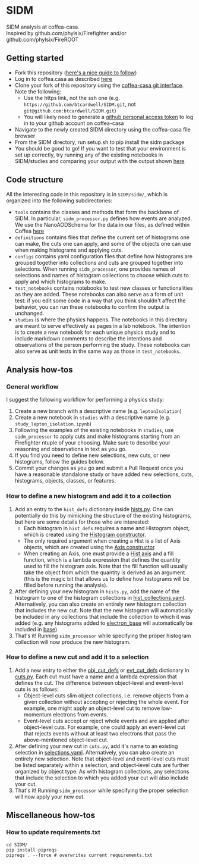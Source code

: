 # SIDM
SIDM analysis at coffea-casa.  
Inspired by github.com/phylsix/Firefighter and/or github.com/phylsix/FireROOT

## Getting started
- Fork this repository ([here's a nice guide to follow](https://gist.github.com/Chaser324/ce0505fbed06b947d962))
- Log in to coffea.casa as described [here](https://coffea-casa.readthedocs.io/en/latest/cc_user.html#cms-authz-authentication-instance)
- Clone your fork of this repository using the [coffea-casa git interface](https://coffea-casa.readthedocs.io/en/latest/cc_user.html#using-git). Note the following:
  - Use the https link, not the ssh one (e.g. `https://github.com/btcardwell/SIDM.git`, not `git@github.com:btcardwell/SIDM.git`)
  - You will likely need to generate a [github personal access token](https://docs.github.com/en/enterprise-server@3.4/authentication/keeping-your-account-and-data-secure/creating-a-personal-access-token) to log in to your github account on coffea-casa
- Navigate to the newly created SIDM directory using the coffea-casa file browser
- From the SIDM directory, run setup.sh to pip install the sidm package
- You should be good to go! If you want to test that your environment is set up correctly, try running any of the existing notebooks in SIDM/studies and comparing your output with the output shown [here](https://github.com/btcardwell/SIDM/tree/main/sidm/studies)

## Code structure
All the interesting code in this repository is in `SIDM/sidm/`, which is organized into the following subdirectories:
- `tools` contains the classes and methods that form the backbone of SIDM. In particular, `sidm_processor.py` defines how events are analyzed. We use the NanoAODSchema for the data in our files, as defined within Coffea [here](https://coffea-hep.readthedocs.io/en/latest/api/coffea.nanoevents.NanoAODSchema.html)
- `definitions` contains files that define the current set of histograms one can make, the cuts one can apply, and some of the objects one can use when making histograms and applying cuts.
- `configs` contains yaml configuration files that define how histograms are grouped together into collections and cuts are grouped together into selections. When running `sidm_processor`, one provides names of selections and names of histogram collections to choose which cuts to apply and which histograms to make.
- `test_notebooks` contains notebooks to test new classes or functionalities as they are added. These notebooks can also serve as a form  of unit test: if you edit some code in a way that you think shouldn't affect the behavior, you can run these notebooks to confirm the output is unchanged.
- `studies` is where the physics happens. The notebooks in this directory are meant to serve effectively as pages in a lab notebook. The intention is to create a new notebook for each unique physics study and to include markdown comments to describe the intentions and observations of the person performing the study. These notebooks can also serve as unit tests in the same way as those in `test_notebooks`.

## Analysis how-tos

### General workflow
I suggest the following workflow for performing a physics study:
1. Create a new branch with a descriptive name (e.g. `leptonIsolation`)
2. Create a new notebook in `studies` with a descriptive name (e.g. `study_lepton_isolation.ipynb`)
3. Following the examples of the existing notebooks in `studies`, use `sidm_processor` to apply cuts and make histograms starting from an Firefighter ntuple of your choosing. Make sure to describe your reasoning and observations in text as you go.
4. If you find you need to define new selections, new cuts, or new histograms, follow the guides below.
5. Commit your changes as you go and submit a Pull Request once you have a reasonable standalone study or have added new selections, cuts, histograms, objects, classes, or features.

### How to define a new histogram and add it to a collection
1. Add an entry to the `hist_defs` dictionary inside [hists.py](https://github.com/btcardwell/SIDM/blob/440069c11e78814da88c86e67fe635d4b655ef6d/analysis/definitions/hists.py). One can potentially do this by mimicking the structure of the existing histograms, but here are some details for those who are interested:
    - Each histogram in `hist_defs` requires a name and Histogram object, which is created using the [Histogram constructor](https://github.com/btcardwell/SIDM/blob/440069c11e78814da88c86e67fe635d4b655ef6d/analysis/tools/histogram.py#L14-L18).
    - The only required argument when creating a Hist is a list of Axis objects, which are created using the [Axis constructor](https://github.com/btcardwell/SIDM/blob/440069c11e78814da88c86e67fe635d4b655ef6d/analysis/tools/histogram.py#L47-L50).
    - When creating an Axis, one must provide a [Hist axis](https://hist.readthedocs.io/en/latest/user-guide/axes.html) and a fill function, which is a lambda expression that defines the quantity used to fill the histogram axis. Note that the fill function will usually take the object from which the quantity is derived as an argument (this is the magic bit that allows us to define how histograms will be filled before running the analysis).
2. After defining your new histogram in `hists.py`, add the name of the histogram to one of the histogram collections in [hist_collections.yaml](https://github.com/btcardwell/SIDM/blob/440069c11e78814da88c86e67fe635d4b655ef6d/analysis/configs/hist_collections.yaml). Alternatively, you can also create an entirely new histogram collection that includes the new cut. Note that the new histogram will automatically be included in any collections that include the collection to which it was added (e.g. any histograms added to [electron_base](https://github.com/btcardwell/SIDM/blob/440069c11e78814da88c86e67fe635d4b655ef6d/analysis/configs/hist_collections.yaml#L12-L15) will automatically be included in [base](https://github.com/btcardwell/SIDM/blob/440069c11e78814da88c86e67fe635d4b655ef6d/analysis/configs/hist_collections.yaml#L77-L88))
3. That's it! Running `sidm_processor` while specifying the proper histogram collection will now produce the new histogram.

### How to define a new cut and add it to a selection
1. Add a new entry to either the [obj_cut_defs](https://github.com/btcardwell/SIDM/blob/4e6685669067429e8492d4dcfc87f463c86b96d7/analysis/definitions/cuts.py#L10-L25) or [evt_cut_defs](https://github.com/btcardwell/SIDM/blob/4e6685669067429e8492d4dcfc87f463c86b96d7/analysis/definitions/cuts.py#L27-L36) dictionary in [cuts.py](https://github.com/btcardwell/SIDM/blob/4e6685669067429e8492d4dcfc87f463c86b96d7/analysis/definitions/cuts.py). Each cut must have a name and a lambda expression that defines the cut. The difference between object-level and event-level cuts is as follows:
    - Object-level cuts slim object collections, i.e. remove objects from a given collection without accepting or rejecting the whole event. For example, one might apply an object-level cut to remove low-momentum electrons from events.
    - Event-level cuts accept or reject whole events and are applied after object-level cuts. For example, one could apply an event-level cut that rejects events without at least two electrons that pass the above-mentioned object-level cut.
2. After defining your new cut in `cuts.py`, add it's name to an existing selection in [selections.yaml](https://github.com/btcardwell/SIDM/blob/4e6685669067429e8492d4dcfc87f463c86b96d7/analysis/configs/selections.yaml). Alternatively, you can also create an entirely new selection. Note that object-level and event-level cuts must be listed separately within a selection, and object-level cuts are further organized by object type. As with histogram collections, any selections that include the selection to which you added your cut will also include your cut.
3. That's it! Running `sidm_processor` while specifying the proper selection will now apply your new cut.

## Miscellaneous how-tos

### How to update requirements.txt
```
cd SIDM/
pip install pipreqs
pipreqs . --force # overwrites current requirements.txt
```

